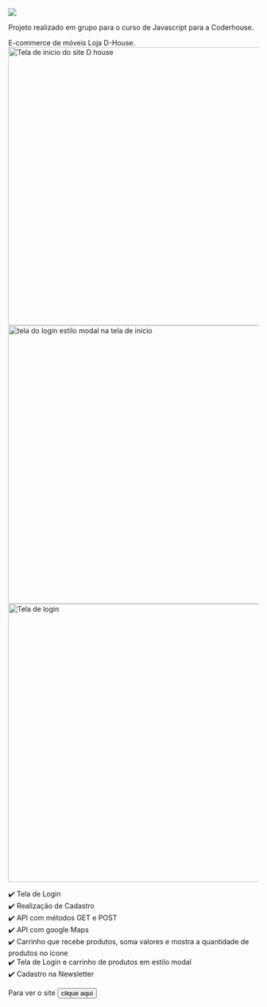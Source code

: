 <img src="https://camo.githubusercontent.com/3430ab81a0c618c4887d572bad4af9d588427c7567b6260700f0ee3496bf43ed/68747470733a2f2f696d672e736869656c64732e696f2f62616467652f5374617475732d456d253230646573656e766f6c76696d656e746f2d627269676874677265656e" />

Projeto realizado em grupo para o curso de Javascript para a Coderhouse.

E-commerce de móveis Loja D-House.<br>
<img width="560" alt="Tela de inicio do site D house" src="https://github.com/ArthurBBotelho/projeto-final-javascript/assets/108775557/c6b02c62-c4f1-481b-a75c-a6dacb6ce282">
<img width="560" alt="tela do login estilo modal na tela de inicio" src="https://github.com/ArthurBBotelho/projeto-final-javascript/assets/108775557/c92a589f-8476-4fb8-80d7-2854c27132d4">
<img width="560" alt="Tela de login" src="https://github.com/ArthurBBotelho/projeto-final-javascript/assets/108775557/b4f9b623-1ecb-41b3-bd4a-acd17406bf53">



✔️ Tela de Login <br>
✔️ Realização de Cadastro <br>
✔️ API com métodos GET e POST<br>
✔️ API com google Maps<br>
✔️ Carrinho que recebe produtos, soma valores e mostra a quantidade de produtos no ícone<br>
✔️ Tela de Login e carrinho de produtos em estilo modal<br>
✔️ Cadastro na Newsletter<br>

Para ver o site <a href="https://arthurbbotelho.github.io/projeto-final-javascript"><button> clique aqui</button> </a>
